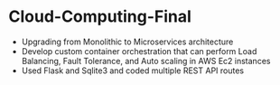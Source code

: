 # Cloud-Computing-Final
- Upgrading from Monolithic to Microservices architecture
- Develop custom container orchestration that can perform Load Balancing, Fault Tolerance, and
Auto scaling in AWS Ec2 instances
- Used Flask and Sqlite3 and coded multiple REST API routes
